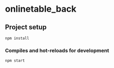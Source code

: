 # onlinetable_back

## Project setup
```
npm install
```

### Compiles and hot-reloads for development
```
npm start
```
